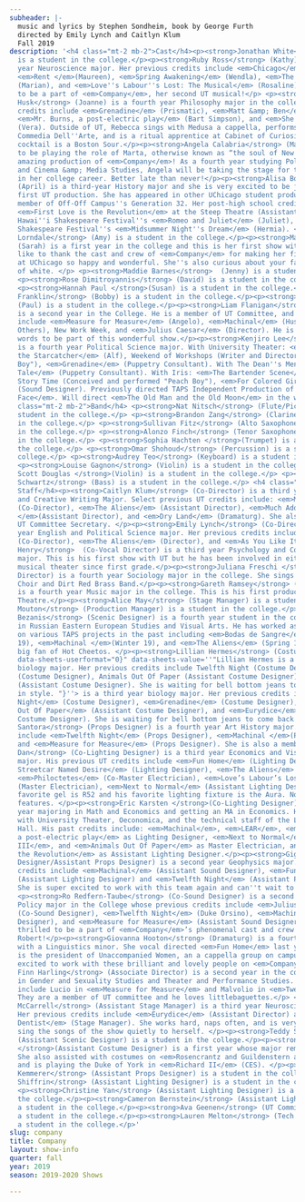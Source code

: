 ```yaml
---
subheader: |-
  music and lyrics by Stephen Sondheim, book by George Furth
  directed by Emily Lynch and Caitlyn Klum
  Fall 2019
description: '<h4 class="mt-2 mb-2">Cast</h4><p><strong>Jonathan White</strong> (Peter)
  is a student in the college.</p><p><strong>Ruby Ross</strong> (Kathy) is a fourth
  year Neuroscience major. Her previous credits include <em>Chicago</em> (Roxie),
  <em>Rent </em>(Maureen), <em>Spring Awakening</em> (Wendla), <em>The Music Man</em>
  (Marian), and <em>Love''s Labour''s Lost: The Musical</em> (Rosaline). She is excited
  to be a part of <em>Company</em>, her second UT musical!</p> <p><strong>Rebecca
  Husk</strong> (Joanne) is a fourth year Philosophy major in the college. Past UT
  credits include <em>Grenadine</em> (Prismatic), <em>Matt &amp; Ben</em> (Ben Affleck),
  <em>Mr. Burns, a post-electric play</em> (Bart Simpson), and <em>She Kills Monsters</em>
  (Vera). Outside of UT, Rebecca sings with Medusa a cappella, performs with UChicago
  Commedia Dell''Arte, and is a ritual apprentice at Cabinet of Curiosity. Her favorite
  cocktail is a Boston Sour.</p><p><strong>Angela Calabria</strong> (Marta) is thrilled
  to be playing the role of Marta, otherwise known as “the soul of New York,” in this
  amazing production of <em>Company</em>! As a fourth year studying Political Science
  and Cinema &amp; Media Studies, Angela will be taking the stage for the first time
  in her college career. Better late than never!</p><p><strong>Alisa Boland</strong>
  (April) is a third-year History major and she is very excited to be joining her
  first UT production. She has appeared in other UChicago student productions as a
  member of Off-Off Campus''s Generation 32. Her post-high school credits include,
  <em>First Love is the Revolution</em> at the Steep Theatre (Assistant Dramaturg),
  Hawai''i Shakespeare Festival''s <em>Romeo and Juliet</em> (Juliet), and Hawai''i
  Shakespeare Festival''s <em>Midsummer Night''s Dream</em> (Hermia). </p><p><strong>Julianne
  Lorndale</strong> (Amy) is a student in the college.</p><p><strong>Maggie Reyes</strong>
  (Sarah) is a first year in the college and this is her first show with UT! She''d
  like to thank the cast and crew of <em>Company</em> for making her first quarter
  at UChicago so happy and wonderful. She''s also curious about your favorite shade
  of white. </p> <p><strong>Maddie Barnes</strong>  (Jenny) is a student in the college.</p>
  <p><strong>Rose Dimitroyannis</strong> (David) is a student in the college.</p>
  <p><strong>Hannah Paul </strong>(Susan) is a student in the college.</p><p><strong>Robin
  Franklin</strong> (Bobby) is a student in the college.</p><p><strong>Andre Castro</strong>
  (Paul) is a student in the college.</p><p><strong>Liam Flanigan</strong> (Harry)
  is a second year in the College. He is a member of UT Committee, and his UT credits
  include <em>Measure for Measure</em> (Angelo), <em>Machinal</em> (Husband &amp;
  Others), New Work Week, and <em>Julius Caesar</em> (Director). He is excited beyond
  words to be part of this wonderful show.</p><p><strong>Kenjiro Lee</strong> (Larry)
  is a fourth year Political Science major. With University Theater: <em>Peter and
  the Starcatcher</em> (Alf), Weekend of Workshops (Writer and Director of "Peach
  Boy"), <em>Grenadine</em> (Puppetry Consultant). With The Dean''s Men: <em>The Winter''s
  Tale</em> (Puppetry Consultant). With Iris: <em>The Bartender Scene</em> (Max),
  Story Time (Conceived and performed "Peach Boy"), <em>For Colored Girls...</em>
  (Sound Designer). Previously directed TAPS Independent Production of <em>Yellow
  Face</em>. Will direct <em>The Old Man and the Old Moon</em> in the winter for UT.</p><h4
  class="mt-2 mb-2">Band</h4> <p><strong>Nat Nitsch</strong> (Flute/Piccolo) is a
  student in the college.</p> <p><strong>Brandon Zang</strong> (Clarinet) is a student
  in the college.</p> <p><strong>Sullivan Fitz</strong> (Alto Saxophone) is a student
  in the college.</p> <p><strong>Alonzo Finch</strong> (Tenor Saxophone) is a student
  in the college.</p> <p><strong>Sophia Hachten </strong>(Trumpet) is a student in
  the college.</p> <p><strong>Omar Shohoud</strong> (Percussion) is a student in the
  college.</p> <p><strong>Audrey Teo</strong> (Keyboard) is a student in the college.</p>
  <p><strong>Louise Gagnon</strong> (Violin) is a student in the college.</p> <p><strong>Justin
  Scott Douglas </strong>(Violin) is a student in the college.</p> <p><strong>Daniel
  Schwartz</strong> (Bass) is a student in the college.</p> <h4 class="mt-2 mb-2">Production
  Staff</h4><p><strong>Caitlyn Klum</strong> (Co-Director) is a third year English
  and Creative Writing Major. Select previous UT credits include: <em>Machinal</em>
  (Co-Director), <em>The Aliens</em> (Assistant Director), <em>Much Ado About Nothing
  </em>(Assistant Director), and <em>Dry Land</em> (Dramaturg). She also serves as
  UT Committee Secretary. </p><p><strong>Emily Lynch</strong> (Co-Director) is a fourth
  year English and Political Science major. Her previous credits include <em>Machinal</em>
  (Co-Director), <em>The Aliens</em> (Director), and <em>As You Like It</em> (Director).</p><p><strong>Joe
  Henry</strong>  (Co-Vocal Director) is a third year Psychology and Computer Science
  major. This is his first show with UT but he has been involved in either choir or
  musical theater since first grade.</p><p><strong>Juliana Freschi </strong>(Co-Vocal
  Director) is a fourth year Sociology major in the college. She sings in the Motet
  Choir and Dirt Red Brass Band.</p><p><strong>Gareth Ramsey</strong> (Music Director)
  is a fourth year Music major in the college. This is his first production with University
  Theatre.</p><p><strong>Alice May</strong> (Stage Manager) is a student in the college.</p><p><strong>Mary
  Mouton</strong> (Production Manager) is a student in the college.</p><p><strong>Paris
  Bezanis</strong> (Scenic Designer) is a fourth year student in the college majoring
  in Russian Eastern European Studies and Visual Arts. He has worked as a scenic designer
  on various TAPS projects in the past including <em>Bodas de Sangre</em> (Spring
  19), <em>Machinal </em>(Winter 19), and <em>The Aliens</em> (Spring 18). He is a
  big fan of Hot Cheetos. </p><p><strong>Lillian Hermes</strong> (Costume Designer)<span
  data-sheets-userformat="0}" data-sheets-value=''"Lillian Hermes is a third-year
  biology major. Her previous credits include Twelfth Night (Costume Designer), Grenadine
  (Costume Designer), Animals Out Of Paper (Assistant Costume Designer), and Eurydice
  (Assistant Costume Designer). She is waiting for bell bottom jeans to come back
  in style. "}''> is a third year biology major. Her previous credits include <em>Twelfth
  Night</em> (Costume Designer), <em>Grenadine</em> (Costume Designer), <em>Animals
  Out Of Paper</em> (Assistant Costume Designer), and <em>Eurydice</em> (Assistant
  Costume Designer). She is waiting for bell bottom jeans to come back in style. </span></p><p><strong>Marly
  Santora</strong> (Props Designer) is a fourth year Art History major. Her UT credits
  include <em>Twelfth Night</em> (Props Designer), <em>Machinal </em>(Props Designer),
  and <em>Measure for Measure</em> (Props Designer). She is also a member of UT Committee.</p><p><strong>Fred
  Dan</strong> (Co-Lighting Designer) is a third year Economics and Visual Arts Double
  major. His previous UT credits include <em>Fun Home</em> (Lighting Designer), <em>A
  Streetcar Named Desire</em> (Lighting Designer), <em>The Aliens</em> (Lighting Designer),
  <em>Philoctetes</em> (Co-Master Electrician), <em>Love’s Labour’s Lost: The Musical</em>
  (Master Electrician), <em>Next to Normal</em> (Assistant Lighting Designer). His
  favorite gel is R52 and his favorite lighting fixture is the Aura. No other outstanding
  features. </p><p><strong>Eric Karsten </strong>(Co-Lighting Designer) is a fourth
  year majoring in Math and Economics and getting an MA in Economics. He is involved
  with University Theater, Oeconomica, and the technical staff of the Logan Performance
  Hall. His past credits include: <em>Machinal</em>, <em>LEAR</em>, <em>Mr. Burns,
  a post-electric play</em> as Lighting Designer, <em>Next to Normal</em>, <em>Richard
  III</em>, and <em>Animals Out Of Paper</em> as Master Electrician, and <em>After
  the Revolution</em> as Assistant Lighting Designer.</p><p><strong>Gigi Hancock </strong>(Co-Sound
  Designer/Assistant Props Designer) is a second year Geophysics major. Her previous
  credits include <em>Machinal</em> (Assistant Sound Designer), <em>Fun Home</em>
  (Assistant Lighting Designer) and <em>Twelfth Night</em> (Assistant Props Designer).
  She is super excited to work with this team again and can''t wait to see the show.</p>
  <p><strong>Ro Redfern-Taube</strong> (Co-Sound Designer) is a second year Public
  Policy major in the College whose previous credits include <em>Julius Caesar</em>
  (Co-Sound Designer), <em>Twelfth Night</em> (Duke Orsino), <em>Machinal</em> (Sound
  Designer), and <em>Measure for Measure</em> (Assistant Sound Designer). Ro is extremely
  thrilled to be a part of <em>Company</em>’s phenomenal cast and crew! Happy birthday,
  Robert!</p><p><strong>Giovanna Hooton</strong> (Dramaturg) is a fourth year TAPS major
  with a Linguistics minor. She vocal directed <em>Fun Home</em> last year and currently
  is the president of Unaccompanied Women, an a cappella group on campus. She is very
  excited to work with these brilliant and lovely people on <em>Company</em>. </p><p><strong>Willem
  Finn Harling</strong> (Associate Director) is a second year in the college, majoring
  in Gender and Sexuality Studies and Theater and Performance Studies. Previous roles
  include Lucio in <em>Measure for Measure</em> and Malvolio in <em>Twelfth Night</em>.
  They are a member of UT committee and he loves littlebaguettes.</p> <p><strong>Lynneah
  McCarrell</strong> (Assistant Stage Manager) is a third year Neuroscience major.
  Her previous credits include <em>Eurydice</em> (Assistant Director) and Commedia''s <em>The
  Dentist</em> (Stage Manager). She works hard, naps often, and is very excited to
  sing the songs of the show quietly to herself. </p><p><strong>Teddy Sandler</strong>
  (Assistant Scenic Designer) is a student in the college.</p><p><strong>Julia Fennell
  </strong>(Assistant Costume Designer) is a first year whose major remains undecided.
  She also assisted with costumes on <em>Rosencrantz and Guildenstern are Dead</em>
  and is playing the Duke of York in <em>Richard II</em> (CES). </p><p><strong>Clare
  Kemmerer</strong> (Assistant Props Designer) is a student in the college.</p><p><strong>Stella
  Shiffrin</strong> (Assistant Lighting Designer) is a student in the college.</p>
  <p><strong>Christine Yan</strong> (Assistant Lighting Designer) is a student in
  the college.</p><p><strong>Cameron Bernstein</strong> (Assistant Lighting Designer) is
  a student in the college.</p><p><strong>Ava Geenen</strong> (UT Committee Liaison) is
  a student in the college.</p><p><strong>Lauren Melton</strong> (Tech Staff Liaison) is
  a student in the college.</p>'
slug: company
title: Company
layout: show-info
quarter: fall
year: 2019
season: 2019-2020 Shows

---
```

